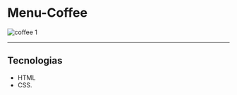 # Menu-Coffee


![coffee 1](https://user-images.githubusercontent.com/106935816/186984075-4db72f5b-e452-4e37-b557-192caa71e185.png)

<hr>

## Tecnologias

- HTML
- CSS.
